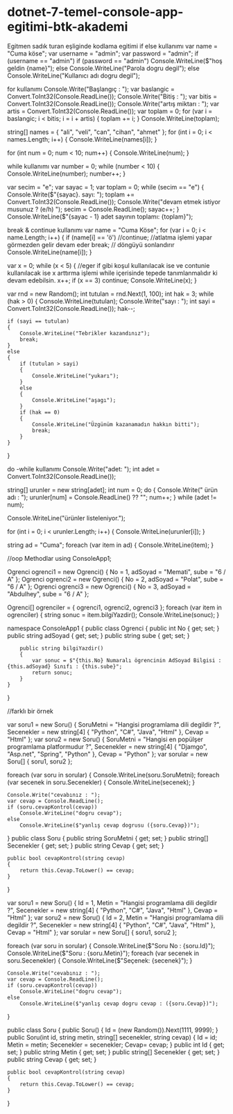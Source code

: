 # dotnet-7-temel-console-app-egitimi-btk-akademi
Egitmen sadık turan eşliginde kodlama egitimi
if else kullanımı
var name = "Cuma köse";
var username = "admin";
var password = "admin";
if (username == "admin")
    if (password == "admin")
        Console.WriteLine($"hoş geldin {name}");
    else Console.WriteLine("Parola dogru degil");
else Console.WriteLine("Kullanıcı adı dogru degil");

for kullanımı
Console.Write("Başlangıç : ");
var baslangic = Convert.ToInt32(Console.ReadLine());
Console.Write("Bitiş : ");
var bitis = Convert.ToInt32(Console.ReadLine());
Console.Write("artış miktarı : ");
var artis = Convert.ToInt32(Console.ReadLine());
var toplam = 0;
for (var i = baslangic; i < bitis; i = i + artis)
{
    toplam += i;
}
Console.WriteLine(toplam);

string[] names = { "ali", "veli", "can", "cihan", "ahmet" };
for (int i = 0; i < names.Length; i++)
{
    Console.WriteLine(names[i]);
}


for (int num = 0; num < 10; num++)
{
    Console.WriteLine(num);
}

while kullanımı
var number = 0;
while (number < 10)
{
    Console.WriteLine(number);
    number++;
}


var secim = "e";
var sayac = 1;
var toplam = 0;
while (secim == "e")
{
    Console.Write($"{sayac}. sayı: ");
    toplam += Convert.ToInt32(Console.ReadLine());
    Console.Write("devam etmek istiyor musunuz ? (e/h) ");
    secim = Console.ReadLine();
    sayac++;
}
Console.WriteLine($"{sayac - 1} adet sayının toplamı: {toplam}");


break & continue kullanımı
var name = "Cuma Köse";
for (var i = 0; i < name.Length; i++)
{
    if (name[i] == 'ö')
        //continue; //atlatma işlemi yapar görmezden gelir devam eder
        break; // döngüyü sonlandırır
    Console.WriteLine(name[i]);
}


var x = 0;
while (x < 5)
{
    //eger if gibi koşul kullanılacak ise ve contunie kullanılacak ise x arttırma işlemi while içerisinde tepede tanımlanmalıdır ki devam edebilsin.
    x++;
    if (x == 3)
        continue;
    Console.WriteLine(x);
}

var rnd = new Random();
int tutulan = rnd.Next(1, 100);
int hak = 3;
while (hak > 0)
{
    Console.WriteLine(tutulan);
    Console.Write("sayı : ");
    int sayi = Convert.ToInt32(Console.ReadLine());
    hak--;

    if (sayi == tutulan)
    {
        Console.WriteLine("Tebrikler kazandınız");
        break;
    }
    else
    {
        if (tutulan > sayi)
        {
            Console.WriteLine("yukarı");
        }
        else
        {
            Console.WriteLine("aşagı");
        }
        if (hak == 0)
        {
            Console.WriteLine("Üzgünüm kazanamadın hakkın bitti");
            break;
        }
    }
}

do -while kullanımı
Console.Write("adet: ");
int adet = Convert.ToInt32(Console.ReadLine());

string[] urunler = new string[adet];
int num = 0;
do
{
    Console.Write(" ürün adı : ");
    urunler[num] = Console.ReadLine() ?? "";
    num++;
} while (adet != num);

Console.WriteLine("ürünler listeleniyor.");

for (int i = 0; i < urunler.Length; i++)
{
    Console.WriteLine(urunler[i]);
}

string ad = "Cuma";
foreach (var item in ad)
{
    Console.WriteLine(item);
}


//oop Methodlar
using ConsoleApp1;

Ogrenci ogrenci1 = new Ogrenci()
{
    No = 1,
    adSoyad = "Memati",
    sube = "6 / A"
};
Ogrenci ogrenci2 = new Ogrenci()
{
    No = 2,
    adSoyad = "Polat",
    sube = "6 / A"
}; Ogrenci ogrenci3 = new Ogrenci()
{
    No = 3,
    adSoyad = "Abdulhey",
    sube = "6 / A"
};

Ogrenci[] ogrenciler = { ogrenci1, ogrenci2, ogrenci3 };
foreach (var item in ogrenciler)
{
    string sonuc = item.bilgiYazdir();
    Console.WriteLine(sonuc);
}

namespace ConsoleApp1
{
    public class Ogrenci
    {
        public int No { get; set; }
        public string adSoyad { get; set; }
        public string sube { get; set; }

        public string bilgiYazdir()
        {
            var sonuc = $"{this.No} Numaralı ögrencinin AdSoyad Bilgisi : {this.adSoyad} Sınıfı : {this.sube}";
            return sonuc;
        }
    }
}


//farklı bir örnek

var soru1 = new Soru()
            {
                SoruMetni = "Hangisi programlama dili degildir ?",
                Secenekler = new string[4] { "Python", "C#", "Java", "Html" },
                Cevap = "Html"
            };
var soru2 = new Soru()
{
    SoruMetni = "Hangisi en popülşer programlama platformudur ?",
    Secenekler = new string[4] { "Djamgo", "Asp.net", "Spring", "Python" },
    Cevap = "Python"
};
var sorular = new Soru[] { soru1, soru2 };

foreach (var soru in sorular)
{
    Console.WriteLine(soru.SoruMetni);
    foreach (var secenek in soru.Secenekler)
    {
        Console.WriteLine(secenek);
    }

    Console.Write("cevabınız : ");
    var cevap = Console.ReadLine();
    if (soru.cevapKontrol(cevap))
        Console.WriteLine("dogru cevap");
    else
        Console.WriteLine($"yanlış cevap dogrusu ({soru.Cevap})");
}
public class Soru
{
    public string SoruMetni { get; set; }
    public string[] Secenekler { get; set; }
    public string Cevap { get; set; }

    public bool cevapKontrol(string cevap)
    {
        return this.Cevap.ToLower() == cevap;
    }
}


var soru1 = new Soru()
{
    Id = 1,
    Metin = "Hangisi programlama dili degildir ?",
    Secenekler = new string[4] { "Python", "C#", "Java", "Html" },
    Cevap = "Html"
};
var soru2 = new Soru()
{
    Id = 2,
    Metin = "Hangisi programlama dili degildir ?",
    Secenekler = new string[4] { "Python", "C#", "Java", "Html" },
    Cevap = "Html"
};
var sorular = new Soru[] { soru1, soru2 };

foreach (var soru in sorular)
{
    Console.WriteLine($"Soru No : {soru.Id}");
    Console.WriteLine($"Soru : {soru.Metin}");
    foreach (var secenek in soru.Secenekler)
    {
        Console.WriteLine($"Seçenek: {secenek}");
    }

    Console.Write("cevabınız : ");
    var cevap = Console.ReadLine();
    if (soru.cevapKontrol(cevap))
        Console.WriteLine("dogru cevap");
    else
        Console.WriteLine($"yanlış cevap dogru cevap : ({soru.Cevap})");
}

public class Soru
{
    public Soru()
    {
        Id = (new Random()).Next(1111, 9999); 
    }
    public Soru(int id, string metin, string[] secenekler, string cevap)
    {
        Id = id;
        Metin = metin;
        Secenekler = secenekler;
        Cevap= cevap;
    }
    public int Id { get; set; }
    public string Metin { get; set; }
    public string[] Secenekler { get; set; }
    public string Cevap { get; set; }

    public bool cevapKontrol(string cevap)
    {
        return this.Cevap.ToLower() == cevap;
    }
}
